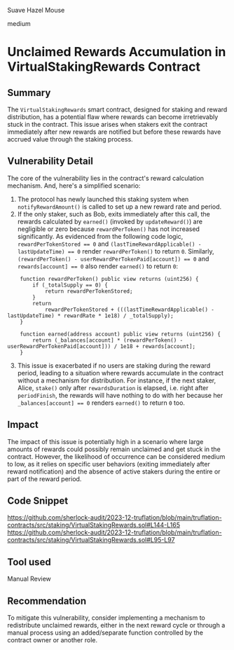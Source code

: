 Suave Hazel Mouse

medium

# Unclaimed Rewards Accumulation in VirtualStakingRewards Contract

## Summary
The `VirtualStakingRewards` smart contract, designed for staking and reward distribution, has a potential flaw where rewards can become irretrievably stuck in the contract. This issue arises when stakers exit the contract immediately after new rewards are notified but before these rewards have accrued value through the staking process.

## Vulnerability Detail
The core of the vulnerability lies in the contract's reward calculation mechanism. And, here's a simplified scenario:

1. The protocol has newly launched this staking system when `notifyRewardAmount()` is called to set up a new reward rate and period. 
2. If the only staker, such as Bob, exits immediately after this call, the rewards calculated by `earned()` (invoked by `updateReward()`) are negligible or zero because `rewardPerToken()` has not increased significantly. As evidenced from the following code logic, `rewardPerTokenStored == 0` and `(lastTimeRewardApplicable() - lastUpdateTime) == 0` render `rewardPerToken()` to return `0`. Similarly, `(rewardPerToken() - userRewardPerTokenPaid[account]) == 0` and `rewards[account] == 0` also render `earned()` to return `0`:

```solidity
    function rewardPerToken() public view returns (uint256) {
        if (_totalSupply == 0) {
            return rewardPerTokenStored;
        }
        return
            rewardPerTokenStored + (((lastTimeRewardApplicable() - lastUpdateTime) * rewardRate * 1e18) / _totalSupply);
    }

    function earned(address account) public view returns (uint256) {
        return (_balances[account] * (rewardPerToken() - userRewardPerTokenPaid[account])) / 1e18 + rewards[account];
    }
```
3. This issue is exacerbated if no users are staking during the reward period, leading to a situation where rewards accumulate in the contract without a mechanism for distribution. For instance, if the next staker, Alice, `stake()` only after `rewardsDuration` is elapsed, i.e. right after `periodFinish`, the rewards will have nothing to do with her because her `_balances[account] == 0` renders `earned()` to return `0` too. 

## Impact
The impact of this issue is potentially high in a scenario where large amounts of rewards could possibly remain unclaimed and get stuck in the contract. However, the likelihood of occurrence can be considered medium to low, as it relies on specific user behaviors (exiting immediately after reward notification) and the absence of active stakers during the entire or part of the reward period.

## Code Snippet
https://github.com/sherlock-audit/2023-12-truflation/blob/main/truflation-contracts/src/staking/VirtualStakingRewards.sol#L144-L165
https://github.com/sherlock-audit/2023-12-truflation/blob/main/truflation-contracts/src/staking/VirtualStakingRewards.sol#L95-L97

## Tool used

Manual Review

## Recommendation
To mitigate this vulnerability, consider implementing a mechanism to redistribute unclaimed rewards, either in the next reward cycle or through a manual process using an added/separate function controlled by the contract owner or another role.
